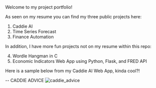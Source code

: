 Welcome to my project portfolio!


As seen on my resume you can find my three public projects here:
1) Caddie AI
2) Time Series Forecast
3) Finance Automation


In addition, I have more fun projects not on my resume within this repo:


4) Wordle Hangman in C
5) Economic Indicators Web App using Python, Flask, and FRED API


Here is a sample below from my Caddie AI Web App, kinda cool?!


-- CADDIE ADVICE
![caddie_advice](https://github.com/user-attachments/assets/d73e56f0-63ab-452b-85db-552413a6d115)

